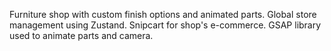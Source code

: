 Furniture shop with custom finish options and animated parts. Global store management using Zustand. Snipcart for shop's e-commerce. GSAP library used to animate parts and camera.

